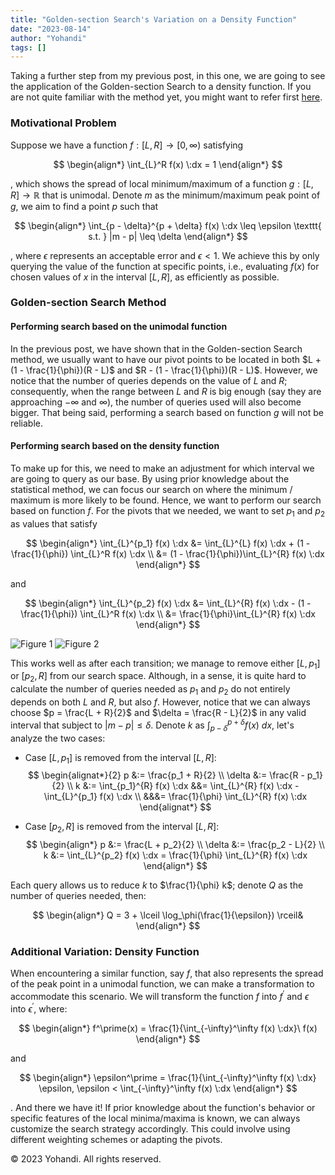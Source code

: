 ```yaml
---
title: "Golden-section Search's Variation on a Density Function"
date: "2023-08-14"
author: "Yohandi"
tags: []
---
```


Taking a further step from my previous post, in this one, we are going to see the application of the Golden-section Search to a density function. If you are not quite familiar with the method yet, you might want to refer first [here](https://www.yohandi.me/blog/golden-section-search/).

### Motivational Problem

Suppose we have a function $f : [L, R] \rightarrow [0, \infty)$ satisfying 

$$
\begin{align*}
    \int_{L}^R f(x) \:dx = 1
\end{align*}
$$

, which shows the spread of local minimum/maximum of a function $g : [L, R] \rightarrow \mathbb{R}$ that is unimodal. Denote $m$ as the minimum/maximum peak point of $g$, we aim to find a point $p$ such that

$$
\begin{align*}
    \int_{p - \delta}^{p + \delta} f(x) \:dx \leq \epsilon \texttt{  s.t.  } |m - p| \leq \delta
\end{align*}
$$
    
, where $\epsilon$ represents an acceptable error and $\epsilon < 1$. We achieve this by only querying the value of the function at specific points, i.e., evaluating $f(x)$ for chosen values of $x$ in the interval $[L, R]$, as efficiently as possible.

### Golden-section Search Method

#### Performing search based on the unimodal function

In the previous post, we have shown that in the Golden-section Search method, we usually want to have our pivot points to be located in both $L + (1 - \frac{1}{\phi})(R - L)$ and $R - (1 - \frac{1}{\phi})(R - L)$. However, we notice that the number of queries depends on the value of $L$ and $R$; consequently, when the range between $L$ and $R$ is big enough (say they are approaching $-\infty$ and $\infty$), the number of queries used will also become bigger. That being said, performing a search based on function $g$ will not be reliable.

#### Performing search based on the density function

To make up for this, we need to make an adjustment for which interval we are going to query as our base. By using prior knowledge about the statistical method, we can focus our search on where the minimum / maximum is more likely to be found. Hence, we want to perform our search based on function $f$. For the pivots that we needed, we want to set $p_1$ and $p_2$ as values that satisfy 

$$
\begin{align*}
    \int_{L}^{p_1} f(x) \:dx &= \int_{L}^{L} f(x) \:dx + (1 - \frac{1}{\phi}) \int_{L}^R f(x) \:dx \\
    &= (1 - \frac{1}{\phi})\int_{L}^{R} f(x) \:dx
\end{align*}
$$

and

$$
\begin{align*}
    \int_{L}^{p_2} f(x) \:dx &= \int_{L}^{R} f(x) \:dx - (1 - \frac{1}{\phi}) \int_{L}^R f(x) \:dx \\
    &= \frac{1}{\phi}\int_{L}^{R} f(x) \:dx
\end{align*}
$$

![Figure 1](/posts/figures/golden-section-search-on-density-function/0th-transition.png)
![Figure 2](/posts/figures/golden-section-search-on-density-function/1st-transition.png)

This works well as after each transition; we manage to remove either $[L, p_1]$ or $[p_2, R]$ from our search space. Although, in a sense, it is quite hard to calculate the number of queries needed as $p_1$ and $p_2$ do not entirely depends on both $L$ and $R$, but also $f$. However, notice that we can always choose $p = \frac{L + R}{2}$ and $\delta = \frac{R - L}{2}$ in any valid interval that subject to $|m - p| \leq \delta$. Denote $k$ as $\int_{p - \delta}^{p + \delta} f(x) \:dx$, let's analyze the two cases:

- Case $[L, p_1]$ is removed from the interval $[L, R]$:
    $$
    \begin{alignat*}{2}
    p &:= \frac{p_1 + R}{2} \\
    \delta &:= \frac{R - p_1}{2} \\
    k &:= \int_{p_1}^{R} f(x) \:dx &&= \int_{L}^{R} f(x) \:dx - \int_{L}^{p_1} f(x) \:dx \\
    &&&= \frac{1}{\phi} \int_{L}^{R} f(x) \:dx
    \end{alignat*}
    $$

- Case $[p_2, R]$ is removed from the interval $[L, R]$:
    $$
    \begin{align*}
        p &:= \frac{L + p_2}{2} \\
        \delta &:= \frac{p_2 - L}{2} \\
        k &:= \int_{L}^{p_2} f(x) \:dx = \frac{1}{\phi} \int_{L}^{R} f(x) \:dx
    \end{align*}
    $$

Each query allows us to reduce $k$ to $\frac{1}{\phi} k$; denote $Q$ as the number of queries needed, then:

$$
\begin{align*}
    Q = 3 + \lceil \log_\phi(\frac{1}{\epsilon}) \rceil&
\end{align*}
$$

### Additional Variation: Density Function

When encountering a similar function, say $f$, that also represents the spread of the peak point in a unimodal function, we can make a transformation to accommodate this scenario. We will transform the function $f$ into $f^\prime$ and $\epsilon$ into $\epsilon^\prime$, where: 

$$
\begin{align*}
    f^\prime(x) = \frac{1}{\int_{-\infty}^\infty f(x) \:dx}\ f(x)
\end{align*}
$$

and

$$
\begin{align*}
    \epsilon^\prime = \frac{1}{\int_{-\infty}^\infty f(x) \:dx} \epsilon, \epsilon < \int_{-\infty}^\infty f(x) \:dx
\end{align*}
$$

. And there we have it! If prior knowledge about the function's behavior or specific features of the local minima/maxima is known, we can always customize the search strategy accordingly. This could involve using different weighting schemes or adapting the pivots. 

&copy; 2023 Yohandi. All rights reserved.
